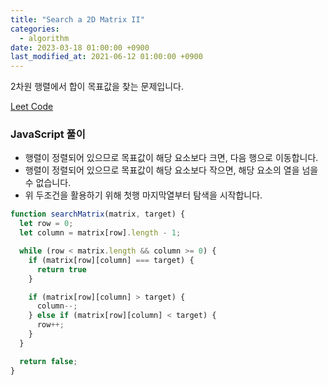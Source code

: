 ```yaml
---
title: "Search a 2D Matrix II"
categories: 
  - algorithm
date: 2023-03-18 01:00:00 +0900
last_modified_at: 2021-06-12 01:00:00 +0900
---
```


2차원 행렬에서 합이 목표값을 찾는 문제입니다. 

[Leet Code](https://leetcode.com/problems/search-a-2d-matrix-ii)

### JavaScript 풀이
- 행렬이 정렬되어 있으므로 목표값이 해당 요소보다 크면, 다음 행으로 이동합니다.
- 행렬이 정렬되어 있으므로 목표값이 해당 요소보다 작으면, 해당 요소의 열을 넘을 수 없습니다.
- 위 두조건을 활용하기 위해 첫행 마지막열부터 탐색을 시작합니다.

``` js
function searchMatrix(matrix, target) {
  let row = 0;
  let column = matrix[row].length - 1;

  while (row < matrix.length && column >= 0) {
    if (matrix[row][column] === target) {
      return true
    }

    if (matrix[row][column] > target) {
      column--;
    } else if (matrix[row][column] < target) {
      row++;
    }
  }

  return false;
}

```
